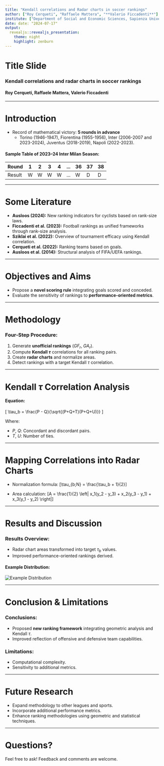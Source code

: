 ```yaml
---
title: "Kendall correlations and Radar charts in soccer rankings"
author: ["Roy Cerqueti", "Raffaele Mattera", "**Valerio Ficcadenti**"]
institute: ["Department of Social and Economic Sciences, Sapienza University of Rome, Italy", "GRANEM, University of Angers, France", "School of Business, London South Bank University, United Kingdom"]
date: date: "2024-07-17"
output:
  revealjs::revealjs_presentation:
    theme: night
    highlight: zenburn
---
```


# Title Slide

### Kendall correlations and radar charts in soccer rankings

#### Roy Cerqueti, Raffaele Mattera, **Valerio Ficcadenti**

---

# Introduction

- Record of mathematical victory: **5 rounds in advance**
  - Torino (1946-1947), Fiorentina (1955-1956), Inter (2006-2007 and 2023-2024), Juventus (2018-2019), Napoli (2022-2023).

#### Sample Table of 2023–24 Inter Milan Season:

| Round  | 1 | 2 | 3 | 4 | ... | 36 | 37 | 38 |
|--------|---|---|---|---|-----|----|----|----|
| Result | W | W | W | W | ... | W  | D  | D  |

---

# Some Literature

- **Ausloos (2024):** New ranking indicators for cyclists based on rank-size laws.
- **Ficcadenti et al. (2023):** Football rankings as unified frameworks through rank-size analysis.
- **Sziklai et al. (2022):** Overview of tournament efficacy using Kendall correlation.
- **Cerqueti et al. (2022):** Ranking teams based on goals.
- **Ausloos et al. (2014):** Structural analysis of FIFA/UEFA rankings.

---

# Objectives and Aims

- Propose a **novel scoring rule** integrating goals scored and conceded.
- Evaluate the sensitivity of rankings to **performance-oriented metrics**.

---

# Methodology

### Four-Step Procedure:

1. Generate **unofficial rankings** ($GF_r$, $GA_r$).
2. Compute **Kendall $\tau$** correlations for all ranking pairs.
3. Create **radar charts** and normalize areas.
4. Detect rankings with a target Kendall $\tau$ correlation.

---

# Kendall $\tau$ Correlation Analysis

#### Equation:

\[
\tau_b = \frac{P - Q}{\sqrt{(P+Q+T)(P+Q+U)}}
\]

Where:
- $P$, $Q$: Concordant and discordant pairs.
- $T$, $U$: Number of ties.

---

# Mapping Correlations into Radar Charts

- Normalization formula:
  \[\tau_{b;N} = \frac{\tau_b + 1}{2}\]

- Area calculation:
  \[A = \frac{1}{2} \left| x_1(y_2 - y_3) + x_2(y_3 - y_1) + x_3(y_1 - y_2) \right|\]

---

# Results and Discussion

### Results Overview:
- Radar chart areas transformed into target $\tau_b$ values.
- Improved performance-oriented rankings derived.

#### Example Distribution:
![Example Distribution](example_distribution.png)

---

# Conclusion & Limitations

### Conclusions:

- Proposed **new ranking framework** integrating geometric analysis and Kendall $\tau$.
- Improved reflection of offensive and defensive team capabilities.

### Limitations:

- Computational complexity.
- Sensitivity to additional metrics.

---

# Future Research

- Expand methodology to other leagues and sports.
- Incorporate additional performance metrics.
- Enhance ranking methodologies using geometric and statistical techniques.

---

# Questions?

Feel free to ask! Feedback and comments are welcome.
